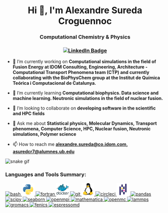 <h1 align="center">Hi 👋, I'm Alexandre Sureda Croguennoc</h1>
<h3 align="center">Computational Chemistry & Physics</h3>

<div id="badges">
  <h3 align="center">
  <a href="https://www.linkedin.com/in/alexandre-sureda-croguennoc-28a03b161">
    <img src="https://img.shields.io/badge/LinkedIn-blue?style=for-the-badge&logo=linkedin&logoColor=white" alt="LinkedIn Badge"/>
  </a>
  </h3>
</div>

- 🔭 I’m currently working on **Computational simulations in the field of Fusion Energy at IDOM Consulting, Engineering, Architecture - Computational Transport Phenomena team (CTP) and currently collaborating with the BioPhysChem group at the Institut de Química Teórica i Computacional de Catalunya.**

- 🌱 I’m currently learning **Computational biophysics. Data science and machine learning. Neutronic simulations in the field of nuclear fusion.**

- 👯 I’m looking to collaborate on **developing software in the scientific and HPC fields**

- 💬 Ask me about **Statistical physics, Molecular Dynamics, Transport phenomena, Computer Science, HPC, Nuclear fusion, Neutronic simulations, Polymer science**

- 📫 How to reach me **alexandre.sureda@co.idom.com, asuredcr7@alumnes.ub.edu**


![snake gif](https://github.com/Asureda/Asureda/blob/output/github-contribution-grid-snake.gif)


<h3 align="left">Languages and Tools Summary:</h3>
<p align="left"> 
  <a href="https://www.gnu.org/software/bash/" target="_blank" rel="noreferrer"> 
    <img src="https://www.vectorlogo.zone/logos/gnu_bash/gnu_bash-icon.svg" alt="bash" width="40" height="40"/> 
  </a> 
   <a href="https://www.python.org" target="_blank" rel="noreferrer"> 
    <img src="https://raw.githubusercontent.com/devicons/devicon/master/icons/python/python-original.svg" alt="python" width="40" height="40"/> 
  </a> 
   <a href="https://www.fortran.com/" target="_blank" rel="noreferrer">
    <img src="https://github.com/gilbarbara/logos/blob/main/logos/fortran.svg" alt="fortran" width="40" height="40"/>
  </a>
    </a>
  <a href="https://www.docker.com/" target="_blank" rel="noreferrer"> 
    <img src="https://raw.githubusercontent.com/devicons/devicon/master/icons/docker/docker-original-wordmark.svg" alt="docker" width="40" height="40"/> 
  </a> 
  <a href="https://git-scm.com/" target="_blank" rel="noreferrer"> 
    <img src="https://www.vectorlogo.zone/logos/git-scm/git-scm-icon.svg" alt="git" width="40" height="40"/> 
  </a> 
  <a href="https://www.linux.org/" target="_blank" rel="noreferrer"> 
    <img src="https://raw.githubusercontent.com/devicons/devicon/master/icons/linux/linux-original.svg" alt="linux" width="40" height="40"/> 
  </a> 
  <a href="https://circleci.com" target="_blank" rel="noreferrer"> 
    <img src="https://www.vectorlogo.zone/logos/circleci/circleci-icon.svg" alt="circleci" width="40" height="40"/> 
  </a> 
  <a href="https://pandas.pydata.org/" target="_blank" rel="noreferrer"> 
    <img src="https://raw.githubusercontent.com/devicons/devicon/2ae2a900d2f041da66e950e4d48052658d850630/icons/pandas/pandas-original.svg" alt="pandas" width="40" height="40"/> 
  </a> 
    <a href="https://numpy.org/" target="_blank" rel="noreferrer"> 
    <img src="https://numpy.org/images/logo.svg" alt="pandas" width="40" height="40"/> 
  </a> 
   <a href="https://scipy.org/" target="_blank" rel="noreferrer">
    <img src="https://scipy.org/images/logo.svg" alt="scipy" width="40" height="40"/>
  </a>
  <a href="https://seaborn.pydata.org/" target="_blank" rel="noreferrer"> 
    <img src="https://seaborn.pydata.org/_images/logo-mark-lightbg.svg" alt="seaborn" width="40" height="40"/> 
  </a>
   <a href="https://www.open-mpi.org/" target="_blank" rel="noreferrer">
    <img src="https://www.open-mpi.org/images/open-mpi-logo.png" alt="openmpi" width="40" height="40"/>
  </a>
  <a href="https://www.wolfram.com/mathematica/" target="_blank" rel="noreferrer">
    <img src="https://www.wolfram.com/mathematica/img/overview/intro-spikey.png" alt="mathematica" width="40" height="40"/>
  </a>
   <a href="https://docs.openmc.org/en/stable/" target="_blank" rel="noreferrer">
    <img src="https://avatars.githubusercontent.com/u/42039615?s=200&v=4" alt="openmc" width="40" height="40"/>
   </a>
   <a href="https://www.lammps.org/#gsc.tab=0" target="_blank" rel="noreferrer">
    <img src="https://www.lammps.org/movies/logo.gif" alt="lammps" width="60" height="40"/>
  </a>
    <a href="https://manual.gromacs.org/current/user-guide/index.html" target="_blank" rel="noreferrer">
    <img src="https://manual.gromacs.org/current/_static/gmx_logo_blue.svg" alt="gromacs" width="50" height="50"/>
  </a>
 <a href="https://fenicsproject.org/" target="_blank" rel="noreferrer">
    <img src="https://fenicsproject.org/assets/img/fenics-logo-small.png" alt="fenics" width="40" height="40"/>
  </a>
   <a href="https://espressomd.org/wordpress/" target="_blank" rel="noreferrer">
    <img src="https://espressomd.org/wordpress/wp-content/uploads/2017/10/cropped-header4.png" alt="espressomd" width="40" height="40"/>
  </a> 
